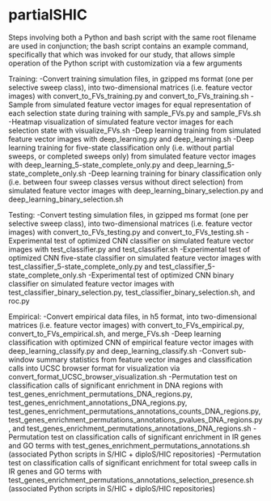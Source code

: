 # partialSHIC

Steps involving both a Python and bash script with the same root filename are used in conjunction; the bash script contains an example command, specifically that which was invoked for our study, that allows simple operation of the Python script with customization via a few arguments

Training:
-Convert training simulation files, in gzipped ms format (one per selective sweep class), into two-dimensional matrices (i.e. feature vector images) with convert_to_FVs_training.py and convert_to_FVs_training.sh
-Sample from simulated feature vector images for equal representation of each selection state during training with sample_FVs.py and sample_FVs.sh
-Heatmap visualization of simulated feature vector images for each selection state with visualize_FVs.sh 
-Deep learning training from simulated feature vector images with deep_learning.py and deep_learning.sh
-Deep learning training for five-state classification only (i.e. without partial sweeps, or completed sweeps only) from simulated feature vector images with deep_learning_5-state_complete_only.py and deep_learning_5-state_complete_only.sh
-Deep learning training for binary classification only (i.e. between four sweep classes versus without direct selection) from simulated feature vector images with deep_learning_binary_selection.py and deep_learning_binary_selection.sh

Testing:
-Convert testing simulation files, in gzipped ms format (one per selective sweep class), into two-dimensional matrices (i.e. feature vector images) with convert_to_FVs_testing.py and convert_to_FVs_testing.sh
-Experimental test of optimized CNN classifier on simulated feature vector images with test_classifier.py and test_classifier.sh
-Experimental test of optimized CNN five-state classifier on simulated feature vector images with test_classifier_5-state_complete_only.py and test_classifier_5-state_complete_only.sh
-Experimental test of optimized CNN binary classifier on simulated feature vector images with test_classifier_binary_selection.py, test_classifier_binary_selection.sh, and roc.py

Empirical:
-Convert empirical data files, in h5 format, into two-dimensional matrices (i.e. feature vector images) with convert_to_FVs_empirical.py, convert_to_FVs_empirical.sh, and merge_FVs.sh
-Deep learning classification with optimized CNN of empirical feature vector images with deep_learning_classify.py and deep_learning_classify.sh
-Convert sub-window summary statistics from feature vector images and classification calls into UCSC browser format for visualization via convert_format_UCSC_browser_visualization.sh
-Permutation test on classification calls of significant enrichment in DNA regions with test_genes_enrichment_permutations_DNA_regions.py, test_genes_enrichment_annotations_DNA_regions.py, test_genes_enrichment_permutations_annotations_counts_DNA_regions.py, test_genes_enrichment_permutations_annotations_pvalues_DNA_regions.py, and test_genes_enrichment_permutations_annotations_DNA_regions.sh
-Permutation test on classification calls of significant enrichment in IR genes and GO terms with test_genes_enrichment_permutations_annotations.sh (associated Python scripts in S/HIC + diploS/HIC repositories)
-Permutation test on classification calls of significant enrichment for total sweep calls in IR genes and GO terms with test_genes_enrichment_permutations_annotations_selection_presence.sh (associated Python scripts in S/HIC + diploS/HIC repositories)
